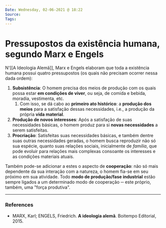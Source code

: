 ```yaml
---
Date: Wednesday, 02-06-2021 @ 18:22
Source:
Tags:
---
```

# Pressupostos da existência humana, segundo Marx e Engels
N'[[A Ideologia Alemã]], Marx e Engels elaboram que toda a existência humana possui quatro pressupostos (os quais não precisam ocorrer nessa dada ordem):
1. **Subsistência**: O homem precisa dos meios de produção com os quais possa estar **em condições de viver**, ou seja, de comida e bebida, moradia, vestimenta, etc. 
	1. Com isso, se dá cabo ao **primeiro ato histórico**: a **produção dos meios** para a satisfação dessas necessidades, i.e., a produção da própria **vida material**.
2. **Produção de novos interesses**: Após a satisfação de suas necessidades básicas, o homem produz para si **novas necessidades** a serem satisfeitas.
3. **Procriação**: Satisfeitas suas necessidades básicas, e também dentre suas outras necessidades geradas, o homem busca reproduzir não só sua espécie, quanto suas relações sociais, inicialmente de *família*, que pode evoluir para relações mais complexas consoante os interesses e as condições materiais atuais.

Também pode-se adicionar a estes o aspecto de **cooperação**: não só mais dependente da sua interação com a natureza, o homem fia-se em seu próximo em sua atividade. Todo **modo de produção/fase industrial** estão sempre ligados a um determinado modo de cooperação ─ este próprio, também, uma "força produtiva". 

---
### References
- MARX, Karl; ENGELS, Friedrich. **A ideologia alemã**. Boitempo Editorial, 2015.